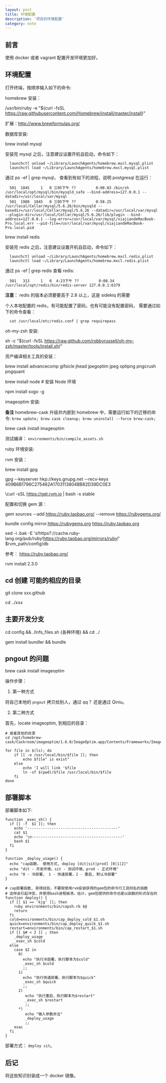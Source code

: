 ```yaml
---
layout: post
title: 环境配置
description: '项目的环境配置'
category: note
---
```


## 前言

使用 docker 或者 vagrant 配置开发环境更加好。

## 环境配置

打开终端，按顺序输入如下的命令: 

homebrew 安装：

/usr/bin/ruby -e "$(curl -fsSL https://raw.githubusercontent.com/Homebrew/install/master/install)"

扩展：http://www.brewformulas.org/

数据库安装: 

brew install mysql

安装完 mysql 之后，注意建议设置开机自启动，命令如下：  

      launchctl unload ~/Library/LaunchAgents/homebrew.mxcl.mysql.plist
      launchctl load ~/Library/LaunchAgents/homebrew.mxcl.mysql.plist     

通过 ps -ef | grep mysql， 查看到有如下的进程，说明 postgresql 在运行： 

      501  1845     1   0 三05下午 ??         0:00.03 /bin/sh /usr/local/opt/mysql/bin/mysqld_safe --bind-address=127.0.0.1 --datadir=/usr/local/var/mysql
      501  1980  1845   0 三05下午 ??         0:58.25 /usr/local/Cellar/mysql/5.6.26/bin/mysqld --basedir=/usr/local/Cellar/mysql/5.6.26 --datadir=/usr/local/var/mysql --plugin-dir=/usr/local/Cellar/mysql/5.6.26/lib/plugin --bind-address=127.0.0.1 --log-error=/usr/local/var/mysql/xiajiandeMacBook-Pro.local.err --pid-file=/usr/local/var/mysql/xiajiandeMacBook-Pro.local.pid

brew install redis

安装完 redis 之后，注意建议设置开机自启动，命令如下：  

      launchctl unload ~/Library/LaunchAgents/homebrew.mxcl.redis.plist
      launchctl load ~/Library/LaunchAgents/homebrew.mxcl.redis.plist      

通过 ps -ef | grep redis 查看 redis: 

      501   313     1   0  4:23下午 ??         0:00.34 /usr/local/opt/redis/bin/redis-server 127.0.0.1:6379  

**注意**： redis 的版本必须要要高于 2.8 以上，这是 sidekiq 的需要

个人本地配置的 redis，有可能配置了密码，也有可能没有配置密码， 需要通过如下的命令查看： 

      cat /usr/local/etc/redis.conf | grep requirepass


oh-my-zsh 安装: 

sh -c "$(curl -fsSL https://raw.github.com/robbyrussell/oh-my-zsh/master/tools/install.sh)"

资产编译相关工具的安装：

brew install advancecomp gifsicle jhead jpegoptim jpeg optipng pngcrush pngquant

brew install node  # 安装 Node 环境

npm install svgo -g 

imageoptim 安装: 

**备注** homebrew-cask 升级并内嵌到 homebrew 中，需要运行如下的迁移的命令: `brew update; brew cask cleanup; brew uninstall --force brew-cask;`

brew cask install imageoptim

测试编译： `environments/bin/compile_assets.sh`

ruby 环境安装:

rvm 安装： 

brew install gpg

gpg --keyserver hkp://keys.gnupg.net --recv-keys 409B6B1796C275462A1703113804BB82D39DC0E3

\curl -sSL https://get.rvm.io | bash -s stable

配置和切换 gem 源： 

gem sources --add https://ruby.taobao.org/ --remove https://rubygems.org/

bundle config mirror.https://rubygems.org https://ruby.taobao.org

sed -i .bak -E 's!https?://cache.ruby-lang.org/pub/ruby!https://ruby.taobao.org/mirrors/ruby!' $rvm_path/config/db

参考： https://ruby.taobao.org/

rvm install 2.3.0

## cd 创建 可能的相应的目录

git clone xxx.github

cd ../xxx

## 主要开发分支

cd config && ./lnfs_files.sh {各种环境} && cd ../

gem install bundler && bundle

## pngout 的问题

brew cask install imageoptim

操作步骤：

1. 第一种方式

  将自己本地的 `pngout` 拷贝给别人，通过 qq？ 还是通过 Qiniu。
  
2. 第二种方式

  首先，locate imageoptim,  到相应的目录：

  ```
  # 或者其他的目录
  cd /opt/homebrew-cask/Caskroom/imageoptim/1.6.0/ImageOptim.app/Contents/Frameworks/ImageOptimGPL.framework/Versions/A/Resources/

  for file in $(ls); do
      if [[ -e /usr/local/bin/$file ]]; then
          echo $file" is exist"
      else
          echo 'I will link '$file
          ln -sf $(pwd)/$file /usr/local/bin/$file
      fi
  done
  ```

## 部署脚本

部署脚本如下:

```
function _exec_sh() {
  if [[ -f  $1 ]]; then
    echo '-----------------------------------------'
    cat $1
    echo '\n-----------------------------------------'
    bash $1
  fi
}

function _deploy_usage() {
  echo "cap函数， 使用方式, deploy [dit|sit|prod] [0|1|2]"
  echo "dit - 开发环境，sit - 测试环境，prod - 正式环境"
  echo "0 - 冷部署， 1 - 快速部署，2 - 重启, 默认冷部署"
}

# cap部署函数, 获得经验，不要取使用rvm安装获得的gem包的命令行工具同名的函数
# 这样会引起冲突，并使得bash进程崩溃。估计，gem包提供的命令也是以函数的形式存在的
function deploy() {
  if [[ $1 == 'kjg' ]]; then
    ruby environments/bin/capsh.rb $@
    return
  fi
  cold=environments/bin/cap_deploy_cold_$1.sh
  quick=environments/bin/cap_deploy_quick_$1.sh
  restart=environments/bin/cap_restart_$1.sh
  if [[ $# < 2 ]] ; then
    _deploy_usage
    _exec_sh $cold
  else
    case $2 in
      0)  
        echo "执行冷部署，执行脚本为$cold"
        _exec_sh $cold
        ;;
      1) 
        echo "执行快速部署，执行脚本为$quick"
        _exec_sh $quick
        ;;
      2) 
         echo "执行重启，执行脚本为$restart"
         _exec_sh $restart
         ;;
      *) 
         echo "输入参数非法"
         _deploy_usage
         ;;
    esac
  fi
}
```

部署方式： `deploy sit`。

## 后记

将这些知识封装成一个 docker 镜像。

